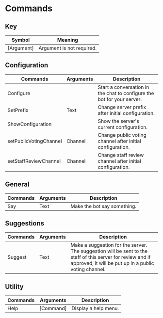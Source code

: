 # Commands

## Key 
| Symbol      | Meaning                        |
| ----------- | ------------------------------ |
| [Argument]  | Argument is not required.      |

## Configuration
| Commands               | Arguments | Description                                                            |
| ---------------------- | --------- | ---------------------------------------------------------------------- |
| Configure              |           | Start a conversation in the chat to configure the bot for your server. |
| SetPrefix              | Text      | Change server prefix after initial configuration.                      |
| ShowConfiguration      |           | Show the server's current configuration.                               |
| setPublicVotingChannel | Channel   | Change public voting channel after initial configuration.              |
| setStaffReviewChannel  | Channel   | Change staff review channel after initial configuration.               |

## General
| Commands | Arguments | Description                 |
| -------- | --------- | --------------------------- |
| Say      | Text      | Make the bot say something. |

## Suggestions
| Commands | Arguments | Description                                                                                                                                                         |
| -------- | --------- | ------------------------------------------------------------------------------------------------------------------------------------------------------------------- |
| Suggest  | Text      | Make a suggestion for the server. The suggestion will be sent to the staff of this server for review and if approved, it will be put up in a public voting channel. |

## Utility
| Commands | Arguments | Description          |
| -------- | --------- | -------------------- |
| Help     | [Command] | Display a help menu. |

